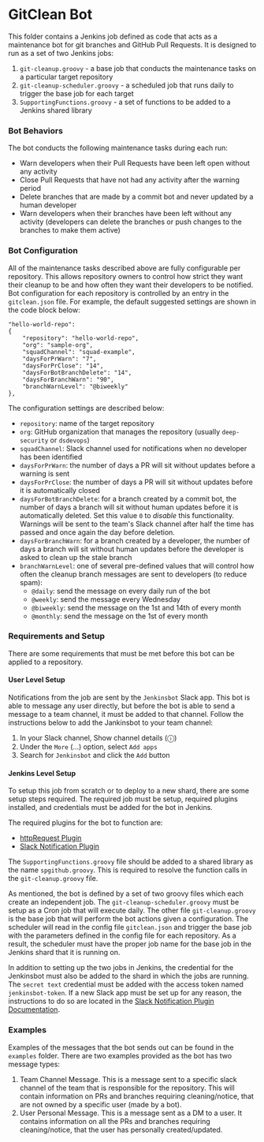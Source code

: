 # GitClean Bot

This folder contains a Jenkins job defined as code that acts as a maintenance bot for git branches and GitHub Pull Requests. It is designed to run as a set of two Jenkins jobs:
1. `git-cleanup.groovy` - a base job that conducts the maintenance tasks on a particular target repository
2. `git-cleanup-scheduler.groovy` - a scheduled job that runs daily to trigger the base job for each target
3. `SupportingFunctions.groovy` - a set of functions to be added to a Jenkins shared library

### Bot Behaviors

The bot conducts the following maintenance tasks during each run:
* Warn developers when their Pull Requests have been left open without any activity
* Close Pull Requests that have not had any activity after the warning period
* Delete branches that are made by a commit bot and never updated by a human developer
* Warn developers when their branches have been left without any activity
(developers can delete the branches or push changes to the branches to make them active)

### Bot Configuration

All of the maintenance tasks described above are fully configurable per repository. This allows repository owners to control how strict they want their cleanup to be and how often they want their developers to be notified. Bot configuration for each repository is controlled by an entry in the `gitclean.json` file. For example, the default suggested settings are shown in the code block below:
```
"hello-world-repo":
{
    "repository": "hello-world-repo",
    "org": "sample-org",
    "squadChannel": "squad-example",
    "daysForPrWarn": "7",
    "daysForPrClose": "14",
    "daysForBotBranchDelete": "14",
    "daysForBranchWarn": "90",
    "branchWarnLevel": "@biweekly"
},
```
The configuration settings are described below:
* `repository`: name of the target repository
* `org`: GitHub organization that manages the repository (usually `deep-security` or `dsdevops`)
* `squadChannel`: Slack channel used for notifications when no developer has been identified
* `daysForPrWarn`: the number of days a PR will sit without updates before a warning is sent
* `daysForPrClose`: the number of days a PR will sit without updates before it is automatically closed
* `daysForBotBranchDelete`: for a branch created by a commit bot, the number of days a branch will sit without human updates before it is automatically deleted. Set this value `0` to *disable* this functionality. Warnings will be sent to the team's Slack channel after half the time has passed and once again the day before deletion.
* `daysForBranchWarn`: for a branch created by a developer, the number of days a branch will sit without human updates before the developer is asked to clean up the stale branch
* `branchWarnLevel`: one of several pre-defined values that will control how often the cleanup branch messages are sent to developers (to reduce spam):
    * `@daily`: send the message on every daily run of the bot
    * `@weekly`: send the message every Wednesday
    * `@biweekly`: send the message on the 1st and 14th of every month
    * `@monthly`: send the message on the 1st of every month

### Requirements and Setup

There are some requirements that must be met before this bot can be applied to a repository.

#### User Level Setup

Notifications from the job are sent by the `Jenkinsbot` Slack app. This bot is able to message any user directly, but before the bot is able to send a message to a team channel, it must be added to that channel. Follow the instructions below to add the Jankinsbot to your team channel:
1. In your Slack channel, Show channel details (&#9432;)
2. Under the `More` (...) option, select `Add apps`
3. Search for `Jenkinsbot` and click the `Add` button

#### Jenkins Level Setup

To setup this job from scratch or to deploy to a new shard, there are some setup steps required. The required job must be setup, required plugins installed, and credentials must be added for the bot in Jenkins.

The required plugins for the bot to function are:

* [httpRequest Plugin](https://www.jenkins.io/doc/pipeline/steps/http_request/)
* [Slack Notification Plugin](https://plugins.jenkins.io/slack/)

The `SupportingFunctions.groovy` file should be added to a shared library as the name `spgithub.groovy`. This is required to resolve the function calls in the `git-cleanup.groovy` file.

As mentioned, the bot is defined by a set of two groovy files which each create an independent job. The `git-cleanup-scheduler.groovy` must be setup as a Cron job that will execute daily. The other file `git-cleanup.groovy` is the base job that will perform the bot actions given a configuration. The scheduler will read in the config file `gitclean.json` and trigger the base job with the parameters defined in the config file for each repository. As a result, the scheduler must have the proper job name for the base job in the Jenkins shard that it is running on.

In addition to setting up the two jobs in Jenkins, the credential for the Jenkinsbot must also be added to the shard in which the jobs are running. The `secret text` credential must be added with the access token named `jenkinsbot-token`. If a new Slack app must be set up for any reason, the instructions to do so are located in the [Slack Notification Plugin Documentation](https://plugins.jenkins.io/slack/).

### Examples

Examples of the messages that the bot sends out can be found in the `examples` folder. There are two examples provided as the bot has two message types:

1. Team Channel Message. This is a message sent to a specific slack channel of the team that is responsible for the repository. This will contain information on PRs and branches requiring cleaning/notice, that are not owned by a specific user (made by a bot).
2. User Personal Message. This is a message sent as a DM to a user. It contains information on all the PRs and branches requiring cleaning/notice, that the user has personally created/updated.